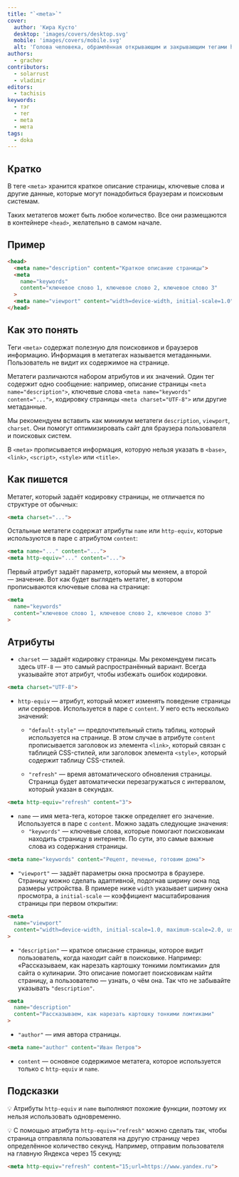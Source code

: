 ```yaml
---
title: "`<meta>`"
cover:
  author: 'Кира Кусто'
  desktop: 'images/covers/desktop.svg'
  mobile: 'images/covers/mobile.svg'
  alt: 'Голова человека, обрамлённая открывающим и закрывающим тегами head. Внутри головы множество тегов meta.'
authors:
  - grachev
contributors:
  - solarrust
  - vladimir
editors:
  - tachisis
keywords:
  - тэг
  - тег
  - meta
  - мета
tags:
  - doka
---
```


## Кратко

В теге `<meta>` хранится краткое описание страницы, ключевые слова и другие данные, которые могут понадобиться браузерам и поисковым системам.

Таких метатегов может быть любое количество. Все они размещаются в контейнере `<head>`, желательно в самом начале.

## Пример

```html
<head>
  <meta name="description" content="Краткое описание страницы">
  <meta
    name="keywords"
    content="ключевое слово 1, ключевое слово 2, ключевое слово 3"
  >
  <meta name="viewport" content="width=device-width, initial-scale=1.0">
</head>
```

## Как это понять

Теги `<meta>` содержат полезную для поисковиков и браузеров информацию. Информация в метатегах называется метаданными. Пользователь не видит их содержимое на странице.

Метатеги различаются набором атрибутов и их значений. Один тег содержит одно сообщение: например, описание страницы `<meta name="description">`, ключевые слова `<meta name="keywords" content="...">`, кодировку страницы `<meta charset="UTF-8">` или другие метаданные.

Мы рекомендуем вставить как минимум метатеги `description`, `viewport`, `charset`. Они помогут оптимизировать сайт для браузера пользователя и поисковых систем.

В `<meta>` прописывается информация, которую нельзя указать в `<base>`, `<link>`, `<script>`, `<style>` или `<title>`.

## Как пишется

Метатег, который задаёт кодировку страницы, не отличается по структуре от обычных:

```html
<meta charset="...">
```

Остальные метатеги содержат атрибуты `name` или `http-equiv`, которые используются в паре с атрибутом `content`:

```html
<meta name="..." content="...">
<meta http-equiv="..." content="...">
```

Первый атрибут задаёт параметр, который мы меняем, а второй — значение. Вот как будет выглядеть метатег, в котором прописываются ключевые слова на странице:

```html
<meta
  name="keywords"
  content="ключевое слово 1, ключевое слово 2, ключевое слово 3"
>
```

## Атрибуты

- `charset` — задаёт кодировку страницы. Мы рекомендуем писать здесь `UTF-8` — это самый распространённый вариант. Всегда указывайте этот атрибут, чтобы избежать ошибок кодировки.

```html
<meta charset="UTF-8">
```

- `http-equiv` — атрибут, который может изменять поведение страницы или серверов. Используется в паре с `content`. У него есть несколько значений:

  - `"default-style"` — предпочтительный стиль таблиц, который используется на странице. В этом случае в атрибуте `content` прописывается заголовок из элемента `<link>`, который связан с таблицей CSS-стилей, или заголовок элемента `<style>`, который содержит таблицу CSS-стилей.

  - `"refresh"` — время автоматического обновления страницы. Страница будет автоматически перезагружаться с интервалом, который указан в секундах.

```html
<meta http-equiv="refresh" content="3">
```

- `name` — имя мета-тега, которое также определяет его значение. Используется в паре с `content`. Можно задать следующие значения:
  - `"keywords"` — ключевые слова, которые помогают поисковикам находить страницу в интернете. По сути, это самые важные слова из содержания страницы.

```html
<meta name="keywords" content="Рецепт, печенье, готовим дома">
```

  - `"viewport"` — задаёт параметры окна просмотра в браузере. Страницу можно сделать адаптивной, подогнав ширину окна под размеры устройства. В примере ниже `width` указывает ширину окна просмотра, а `initial-scale` — коэффициент масштабирования страницы при первом открытии:

```html
<meta
  name="viewport"
  content="width=device-width, initial-scale=1.0, maximum-scale=2.0, user-scalable=yes"
>
```

  - `"description"` — краткое описание страницы, которое видит пользователь, когда находит сайт в поисковике. Например: «Рассказываем, как нарезать картошку тонкими ломтиками» для сайта о кулинарии. Это описание помогает поисковикам найти страницу, а пользователю — узнать, о чём она. Так что не забывайте указывать `"description"`.

```html
<meta
  name="description"
  content="Рассказываем, как нарезать картошку тонкими ломтиками"
>
```

  - `"author"` — имя автора страницы.

```html
<meta name="author" content="Иван Петров">
```

  - `content` — основное содержимое метатега, которое используется только с `http-equiv` и `name`.

## Подсказки

💡 Атрибуты `http-equiv` и `name` выполняют похожие функции, поэтому их нельзя использовать одновременно.

💡 С помощью атрибута `http-equiv="refresh"` можно сделать так, чтобы страница отправляла пользователя на другую страницу через определённое количество секунд. Например, отправим пользователя на главную Яндекса через 15 секунд:

```html
<meta http-equiv="refresh" content="15;url=https://www.yandex.ru">
```
